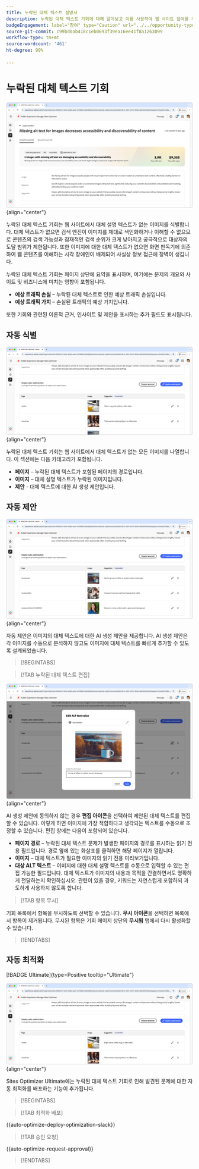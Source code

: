 ```yaml
---
title: 누락된 대체 텍스트 설명서
description: 누락된 대체 텍스트 기회에 대해 알아보고 이를 사용하여 웹 사이트 참여를 개선하는 방법을 알아봅니다.
badgeEngagement: label="참여" type="Caution" url="../../opportunity-types/engagement.md" tooltip="참여"
source-git-commit: c99bd0ab418c1eb0693f39ea16ee41f8a1263099
workflow-type: tm+mt
source-wordcount: '461'
ht-degree: 99%

---
```



# 누락된 대체 텍스트 기회

![누락된 대체 텍스트 기회](./assets/missing-alt-text/hero.png){align="center"}

누락된 대체 텍스트 기회는 웹 사이트에서 대체 설명 텍스트가 없는 이미지를 식별합니다. 대체 텍스트가 없으면 검색 엔진이 이미지를 제대로 색인화하거나 이해할 수 없으므로 콘텐츠의 검색 가능성과 잠재적인 검색 순위가 크게 낮아지고 궁극적으로 대상자의 도달 범위가 제한됩니다. 또한 이미지에 대한 대체 텍스트가 없으면 화면 판독기에 의존하여 웹 콘텐츠를 이해하는 시각 장애인이 배제되어 사실상 정보 접근에 장벽이 생깁니다.

누락된 대체 텍스트 기회는 페이지 상단에 요약을 표시하며, 여기에는 문제의 개요와 사이트 및 비즈니스에 미치는 영향이 포함됩니다.

* **예상 트래픽 손실** – 누락된 대체 텍스트로 인한 예상 트래픽 손실입니다.
* **예상 트래픽 가치** – 손실된 트래픽의 예상 가치입니다.

또한 기회와 관련된 이론적 근거, 인사이트 및 제안을 표시하는 추가 필드도 표시됩니다.

## 자동 식별

![누락된 대체 텍스트 자동 식별](./assets/missing-alt-text/auto-identify.png){align="center"}

누락된 대체 텍스트 기회는 웹 사이트에서 대체 텍스트가 없는 모든 이미지를 나열합니다. 이 섹션에는 다음 카테고리가 포함됩니다.

* **페이지** – 누락된 대체 텍스트가 포함된 페이지의 경로입니다.
* **이미지** – 대체 설명 텍스트가 누락된 이미지입니다.
* **제안** - 대체 텍스트에 대한 AI 생성 제안입니다.

## 자동 제안

![누락된 대체 텍스트 자동 제안](./assets/missing-alt-text/auto-suggest.png){align="center"}

자동 제안은 이미지의 대체 텍스트에 대한 AI 생성 제안을 제공합니다. AI 생성 제안은 각 이미지를 수동으로 분석하지 않고도 이미지에 대체 텍스트를 빠르게 추가할 수 있도록 설계되었습니다.

>[!BEGINTABS]

>[!TAB 누락된 대체 텍스트 편집]

![누락된 대체 텍스트 편집](./assets/missing-alt-text/edit-alt-text-value.png){align="center"}

AI 생성 제안에 동의하지 않는 경우 **편집 아이콘**&#x200B;을 선택하여 제안된 대체 텍스트를 편집할 수 있습니다. 이렇게 하면 이미지에 가장 적합하다고 생각되는 텍스트를 수동으로 조정할 수 있습니다. 편집 창에는 다음이 포함되어 있습니다.

* **페이지 경로** – 누락된 대체 텍스트 문제가 발생한 페이지의 경로를 표시하는 읽기 전용 필드입니다. 경로 옆에 있는 화살표를 클릭하면 해당 페이지가 열립니다.
* **이미지** – 대체 텍스트가 필요한 이미지의 읽기 전용 미리보기입니다.
* **대상 ALT 텍스트** – 이미지에 대한 대체 설명 텍스트를 수동으로 입력할 수 있는 편집 가능한 필드입니다. 대체 텍스트가 이미지의 내용과 목적을 간결하면서도 명확하게 전달하는지 확인하십시오. 관련이 있을 경우, 키워드는 자연스럽게 포함하되 과도하게 사용하지 않도록 합니다.

>[!TAB 항목 무시]

기회 목록에서 항목을 무시하도록 선택할 수 있습니다. **무시 아이콘**&#x200B;을 선택하면 목록에서 항목이 제거됩니다. 무시된 항목은 기회 페이지 상단의 **무시됨** 탭에서 다시 활성화할 수 있습니다.

>[!ENDTABS]

## 자동 최적화

[!BADGE Ultimate]{type=Positive tooltip="Ultimate"}

![누락된 대체 텍스트 자동 최적화](./assets/missing-alt-text/auto-optimize.png){align="center"}

Sites Optimizer Ultimate에는 누락된 대체 텍스트 기회로 인해 발견된 문제에 대한 자동 최적화를 배포하는 기능이 추가됩니다. <!--- TBD-need more in-depth and opportunity specific information here. What does the auto-optimization do?-->

>[!BEGINTABS]

>[!TAB 최적화 배포]

{{auto-optimize-deploy-optimization-slack}}

>[!TAB 승인 요청]

{{auto-optimize-request-approval}}

>[!ENDTABS]

